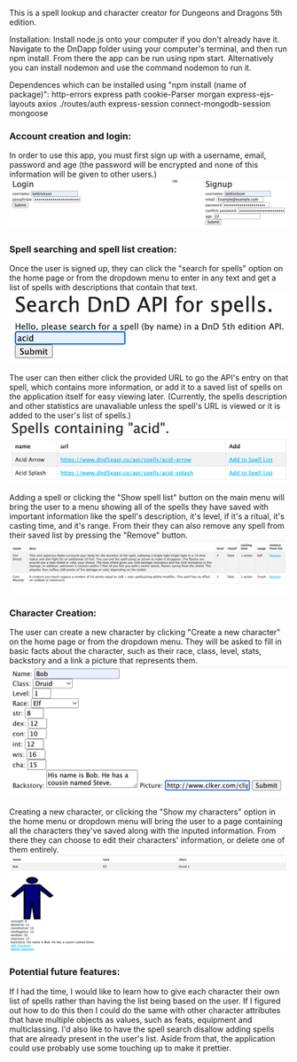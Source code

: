 This is a spell lookup and character creator for Dungeons and Dragons 5th edition. 

Installation: 
Install node.js onto your computer if you don't already have it.
Navigate to the DnDapp folder using your computer's terminal, and then run npm install. From there the app can be run using npm start. Alternatively you can install nodemon and use the command nodemon to run it. 

Dependences which can be installed using "npm install (name of package)": 
http-errors
express
path
cookie-Parser
morgan
express-ejs-layouts
axios
./routes/auth
express-session
connect-mongodb-session
mongoose

<h3>Account creation and login:</h3>
In order to use this app, you must first sign up with a username, email, password and age (the password will be encrypted and none of this information will be given to other users.)
<img src="public/Login.png" alt="A picture of the login screen." />

<h3>Spell searching and spell list creation:</h3>
Once the user is signed up, they can click the "search for spells" option on the home page or from the dropdown menu to enter in any text and get a list of spells with descriptions that contain that text.
<img src="public/Search.png" alt="A picture of the screen where the user can enter a word to search." />

The user can then either click the provided URL to go the API's entry on that spell, which contains more information, or add it to a saved list of spells on the application itself for easy viewing later. (Currently, the spells description and other statistics are unavaliable unless the spell's URL is viewed or it is added to the user's list of spells.)
<img src="public/Search Results.png" alt="A picture of the screen showing the user the results of their search." />

Adding a spell or clicking the "Show spell list" button on the main menu will bring the user to a menu showing all of the spells they have saved with important information like the spell's description, it's level, if it's a ritual, it's casting time, and it's range. From their they can also remove any spell from their saved list by pressing the "Remove" button.
<img src="public/Spell List.png" alt="A picture of a created spell list." />

<h3>Character Creation:</h3>
The user can create a new character by clicking "Create a new character" on the home page or from the dropdown menu. They will be asked to fill in basic facts about the character, such as their race, class, level, stats, backstory and a link a picture that represents them.
<img src="public/Character creation.png" alt="A picture of the character creation screen." />

Creating a new character, or clicking the "Show my characters" option in the home menu or dropdown menu will bring the user to a page containing all the characters they've saved along with the inputed information. From there they can choose to edit their characters' information, or delete one of them entirely. 
<img src="public/Created Character.png" alt="A picture of the screen displaying a user's created character." />

<h3>Potential future features:</h3>
If I had the time, I would like to learn how to give each character their own list of spells rather than having the list being based on the user. If I figured out how to do this then I could do the same with other character attributes that have multiple objects as values, such as feats, equipment and multiclassing. I'd also like to have the spell search disallow adding spells that are already present in the user's list. Aside from that, the application could use probably use some touching up to make it prettier.
